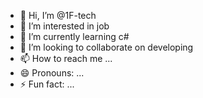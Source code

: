 - 👋 Hi, I’m @1F-tech
- 👀 I’m interested in job
- 🌱 I’m currently learning c#
- 💞️ I’m looking to collaborate on developing 
- 📫 How to reach me ...
- 😄 Pronouns: ...
- ⚡ Fun fact: ...

<!---
1F-tech/1F-tech is a ✨ special ✨ repository because its `README.md` (this file) appears on your GitHub profile.
You can click the Preview link to take a look at your changes.
--->
